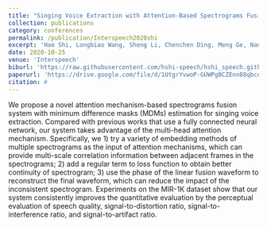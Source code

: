 ```yaml
---
title: "Singing Voice Extraction with Attention-Based Spectrograms Fusion"
collection: publications
category: conferences
permalink: /publication/Interspeech2020shi
excerpt: 'Hao Shi, Longbiao Wang, Sheng Li, Chenchen Ding, Meng Ge, Nan Li, Jianwu Dang, and Hiroshi Seki.'
date: 2020-10-25
venue: 'Interspeech'
biburl: 'https://raw.githubusercontent.com/hshi-speech/hshi_speech.github.io/master/files/bib/interspeech-2020-shi.txt'
paperurl: 'https://drive.google.com/file/d/1UtgrYvwoP-GUWPgBCZEnn88qbcoINb7z/view?usp=drive_link'
citation: #
---
```


We propose a novel attention mechanism-based spectrograms fusion system with minimum difference masks (MDMs) estimation for singing voice extraction. Compared with previous works that use a fully connected neural network, our system takes advantage of the multi-head attention mechanism. Specifically, we 1) try a variety of embedding methods of multiple spectrograms as the input of attention mechanisms, which can provide multi-scale correlation information between adjacent frames in the spectrograms; 2) add a regular term to loss function to obtain better continuity of spectrogram; 3) use the phase of the linear fusion waveform to reconstruct the final waveform, which can reduce the impact of the inconsistent spectrogram. Experiments on the MIR-1K dataset show that our system consistently improves the quantitative evaluation by the perceptual evaluation of speech quality, signal-to-distortion ratio, signal-to-interference ratio, and signal-to-artifact ratio.
